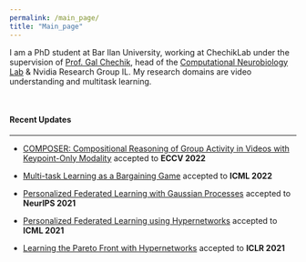 ```yaml
---
permalink: /main_page/
title: "Main_page"
---
```


I am a PhD student at Bar Ilan University, working at ChechikLab under the supervision of <a href="https://chechiklab.biu.ac.il/~gal/"> Prof. Gal Chechik</a>, head of the <a href="http://chechiklab.biu.ac.il/"> Computational Neurobiology Lab</a> & Nvidia Research Group IL. My research domains are video understanding and multitask learning.

<br>
<h4>Recent Updates</h4>
<hr>
<ul><li><a href="https://arxiv.org/abs/2112.05892">COMPOSER: Compositional Reasoning of Group Activity in Videos with Keypoint-Only Modality</a> accepted to <strong>ECCV 2022</strong></li></ul>
<ul><li><a href="http://wandb.me/nash-mtl">Multi-task Learning as a Bargaining Game</a> accepted to <strong>ICML 2022</strong></li></ul>
<ul><li><a href="https://arxiv.org/abs/2106.15482">Personalized Federated Learning with Gaussian Processes</a> accepted to <strong>NeurIPS 2021</strong></li></ul>
<ul><li><a href="https://avivsham.github.io/pfedhn/">Personalized Federated Learning using Hypernetworks</a> accepted to <strong>ICML 2021</strong></li></ul>
<ul><li><a href="https://avivnavon.github.io/ParetoHN/">Learning the Pareto Front with Hypernetworks</a>  accepted to <strong>ICLR 2021</strong></li></ul>
